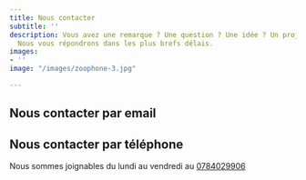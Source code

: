 ```yaml
---
title: Nous contacter
subtitle: ''
description: Vous avez une remarque ? Une question ? Une idée ? Un projet ? Contactez-nous.
  Nous vous répondrons dans les plus brefs délais.
images:
- ''
image: "/images/zoophone-3.jpg"

---
```

## Nous contacter par email

<contact-form></contact-form>

## Nous contacter par téléphone

Nous sommes joignables du lundi au vendredi au [0](tel:0606060606)[784029906]()
